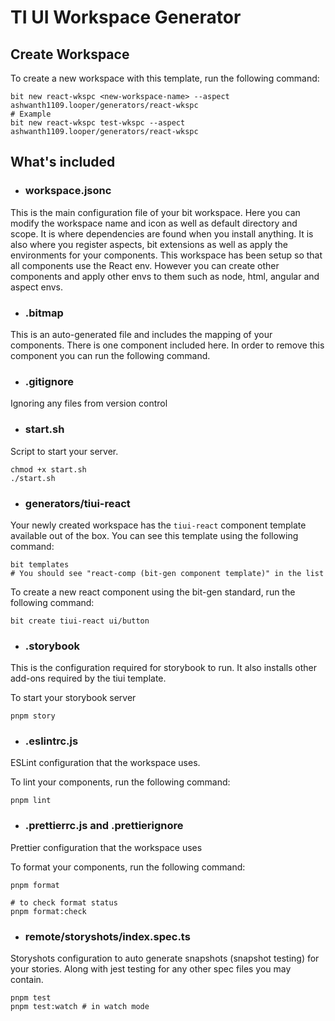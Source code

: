 # TI UI Workspace Generator

## Create Workspace

To create a new workspace with this template, run the following command:

```shell
bit new react-wkspc <new-workspace-name> --aspect ashwanth1109.looper/generators/react-wkspc
# Example
bit new react-wkspc test-wkspc --aspect ashwanth1109.looper/generators/react-wkspc
```

## What's included

- ### **workspace.jsonc**

This is the main configuration file of your bit workspace. Here you can modify the workspace name and icon as well as default directory and scope. It is where dependencies are found when you install anything. It is also where you register aspects, bit extensions as well as apply the environments for your components. This workspace has been setup so that all components use the React env. However you can create other components and apply other envs to them such as node, html, angular and aspect envs.

- ### **.bitmap**

This is an auto-generated file and includes the mapping of your components. There is one component included here. In order to remove this component you can run the following command.

- ### **.gitignore**

Ignoring any files from version control

- ### **start.sh**

Script to start your server.

```shell
chmod +x start.sh
./start.sh
```

- ### **generators/tiui-react**

Your newly created workspace has the `tiui-react` component template available out of the box.
You can see this template using the following command:

```shell
bit templates
# You should see "react-comp (bit-gen component template)" in the list
```

To create a new react component using the bit-gen standard, run the following command:

```shell
bit create tiui-react ui/button
```

- ### **.storybook**

This is the configuration required for storybook to run.
It also installs other add-ons required by the tiui template.

To start your storybook server

```shell
pnpm story
```

- ### **.eslintrc.js**

ESLint configuration that the workspace uses.

To lint your components, run the following command:

```shell
pnpm lint
```

- ### **.prettierrc.js** and **.prettierignore**

Prettier configuration that the workspace uses

To format your components, run the following command:

```shell
pnpm format

# to check format status
pnpm format:check
```

- ### **remote/storyshots/index.spec.ts**

Storyshots configuration to auto generate snapshots (snapshot testing) for your stories.
Along with jest testing for any other spec files you may contain.

```shell
pnpm test
pnpm test:watch # in watch mode
```
